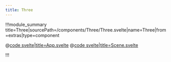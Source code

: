```yaml
---
title: Three
---
```


<script lang="ts">
import Example from '$examples/core/three-all/App.svelte'
</script>

!!!module_summary title=Three|sourcePath=/components/Three/Three.svelte|name=Three|from=extras|type=component

<ExampleWrapper playgroundHref="/core/three-all">
<Example />

<div slot="code">

@[code svelte|title=App.svelte](../../examples/core/three-all/App.svelte)
@[code svelte|title=Scene.svelte](../../examples/core/three-all/Scene.svelte)

</div>
</ExampleWrapper>

!!!
